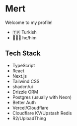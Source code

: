 # Mert

Welcome to my profile!

- 🇹🇷 Turkish
- 🧑🏻‍💻 he/him

## Tech Stack
- TypeScript
- React
- Next.js
- Tailwind CSS
- shadcn/ui
- Drizzle ORM
- Postgres (usually with Neon)
- Better Auth
- Vercel/Cloudflare
- Cloudflare KV/Upstash Redis
- R2/UploadThing
